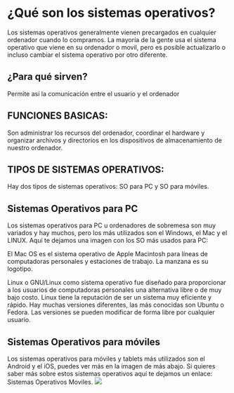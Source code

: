 # ¿Qué son los sistemas operativos?
Los sistemas operativos generalmente vienen precargados en cualquier ordenador cuando lo compramos. La mayoría de la gente usa el sistema operativo que viene en su ordenador o movil, pero es posible actualizarlo o incluso cambiar el sistema operativo por otro diferente.
## ¿Para qué sirven?
Permite así la comunicación entre el usuario y el ordenador
## FUNCIONES BASICAS:
Son administrar los recursos del ordenador, coordinar el hardware y organizar archivos y directorios en los dispositivos de almacenamiento de nuestro ordenador.
## TIPOS DE SISTEMAS OPERATIVOS:
Hay dos tipos de sistemas operativos: SO para PC y SO para móviles.
## Sistemas Operativos para PC
Los sistemas operativos para PC u ordenadores de sobremesa son muy variados y hay muchos,  pero los más utilizados son el Windows, el Mac y el LINUX. Aquí te dejamos una imagen con los SO más usados para PC:
 
El Mac OS es el sistema operativo de Apple Macintosh para líneas de computadoras personales y estaciones de trabajo. La manzana es su logotipo.

Linux o GNU/Linux como sistema operativo fue diseñado para proporcionar a los usuarios de computadoras personales una alternativa libre o de muy bajo costo. Linux tiene la reputación de ser un sistema muy eficiente y rápido. Hay muchas versiones diferentes, las más conocidas son Ubuntu o Fedora. Las versiones se pueden modificar de forma libre por cualquier usuario.
## Sistemas Operativos para móviles
Los sistemas operativos para móviles y tablets más utilizados son el Android y el iOS, puedes ver más en la imagen de más abajo. Si quieres saber más sobre estos sistemas operativos aquí te dejamos un enlace: Sistemas Operativos Moviles.
![](https://www.google.com.mx/search?q=sistemas+operativos&source=lnms&tbm=isch&sa=X&ved=0ahUKEwjiztyBsbDaAhVh6YMKHfAJDSMQ_AUICigB&biw=1360&bih=677#imgrc=BuqQcf5AUzE66M:.jpg)
